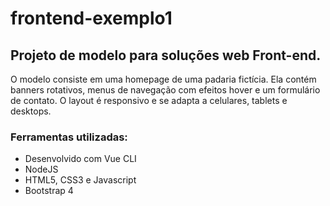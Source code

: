 # frontend-exemplo1

## Projeto de modelo para soluções web Front-end.

O modelo consiste em uma homepage de uma padaria fictícia. Ela contém banners rotativos, menus de navegação com efeitos hover e um formulário de contato. O layout é responsivo e se adapta a celulares, tablets e desktops.

### Ferramentas utilizadas:

- Desenvolvido com Vue CLI
- NodeJS
- HTML5, CSS3 e Javascript
- Bootstrap 4

